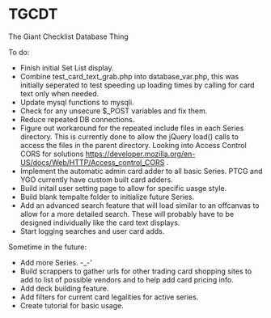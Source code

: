# TGCDT
The Giant Checklist Database Thing

To do:
* Finish initial Set List display.
* Combine test_card_text_grab.php into database_var.php, this was initially seperated to test speeding up loading times by calling for card text only when needed.
* Update mysql functions to mysqli.
* Check for any unsecure $_POST variables and fix them.
* Reduce repeated DB connections.
* Figure out workaround for the repeated include files in each Series directory. This is currently done to allow the jQuery load() calls to access the files in the parent directory. Looking into Access Control CORS for solutions https://developer.mozilla.org/en-US/docs/Web/HTTP/Access_control_CORS .
* Implement the automatic admin card adder to all basic Series. PTCG and YGO currently have custom built card adders.
* Build initail user setting page to allow for specific uasge style.
* Build blank tempalte folder to initialize future Series.
* Add an advanced search feature that will load similar to an offcanvas to allow for a more detailed search. These will probably have to be designed individually like the card text displays.
* Start logging searches and user card adds.

Sometime in the future:
* Add more Series. -_-'
* Build scrappers to gather urls for other trading card shopping sites to add to list of possible vendors and to help add card pricing info.
* Add deck building feature.
* Add filters for current card legalities for active series.
* Create tutorial for basic usage.
